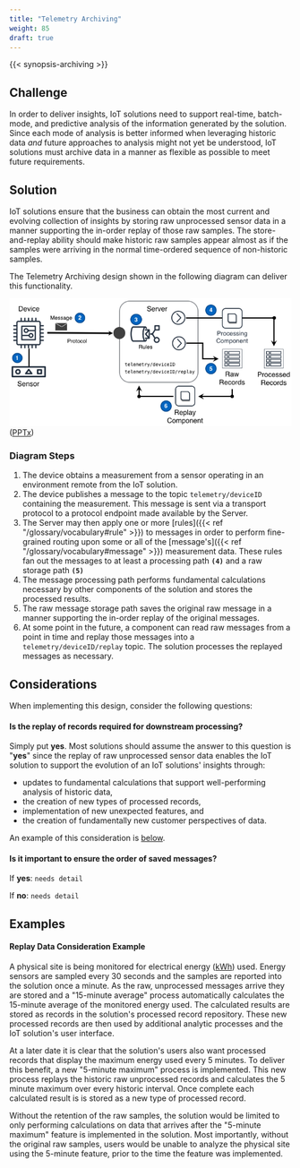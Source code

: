 ```yaml
---
title: "Telemetry Archiving"
weight: 85
draft: true
---
```

{{< synopsis-archiving >}}
<!--more-->

## Challenge
In order to deliver insights, IoT solutions need to support real-time, batch-mode, and predictive analysis of the information generated by the solution. Since each mode of analysis is better informed when leveraging historic data *and* future approaches to analysis might not yet be understood, IoT solutions must archive data in a manner as flexible as possible to meet future requirements.

## Solution
IoT solutions ensure that the business can obtain the most current and evolving collection of insights by storing raw unprocessed sensor data in a manner supporting the in-order replay of those raw samples. The store-and-replay ability should make historic raw samples appear almost as if the samples were arriving in the normal time-ordered sequence of non-historic samples.

The Telemetry Archiving design shown in the following diagram can deliver this functionality.


![Telemetry Archiving Architecture](archiving.png) ([PPTx](/designs/iot-atlas-patterns.pptx))

### Diagram Steps ####

1. The device obtains a measurement from a sensor operating in an environment remote from the IoT solution. 
2. The device publishes a message to the topic `telemetry/deviceID` containing the measurement. This message is sent via a transport protocol to a protocol endpoint made available by the Server. 
3. The Server may then apply one or more [rules]({{< ref "/glossary/vocabulary#rule" >}}) to messages in order to perform fine-grained routing upon some or all of the [message's]({{< ref "/glossary/vocabulary#message" >}}) measurement data. These rules fan out the messages to at least a processing path **`(4)`** and a raw storage path **`(5)`**
4. The message processing path performs fundamental calculations necessary by other components of the solution and stores the processed results. 
5. The raw message storage path saves the original raw message in a manner supporting the in-order replay of the original messages.
6. At some point in the future, a component can read raw messages from a point in time and replay those messages into a `telemetry/deviceID/replay` topic. The solution processes the replayed messages as necessary.

## Considerations
When implementing this design, consider the following questions:

#### Is the replay of records required for downstream processing?

Simply put **yes**. Most solutions should assume the answer to this question is "**yes**" since the replay of raw unprocessed sensor data enables the IoT solution to support the evolution of an IoT solutions' insights through:  
 - updates to fundamental calculations that support well-performing analysis of historic data, 
 - the creation of new types of processed records,
 - implementation of new unexpected features, and 
 - the creation of fundamentally new customer perspectives of data.
  
An example of this consideration is [below](#replay-data-consideration-example).

#### Is it important to ensure the order of saved messages?

If **yes**: `needs detail`  

If **no**: `needs detail`


## Examples
    
#### Replay Data Consideration Example
A physical site is being monitored for electrical energy ([kWh](https://en.wikipedia.org/wiki/Kilowatt_hour)) used. Energy sensors are sampled every 30 seconds and the samples are reported into the solution once a minute. As the raw, unprocessed messages arrive they are stored and a "15-minute average" process automatically calculates the 15-minute average of the monitored energy used. The calculated results are stored as records in the solution's processed record repository. These new processed records are then used by additional analytic processes and the IoT solution's user interface.

At a later date it is clear that the solution's users also want processed records that display the maximum energy used every 5 minutes. To deliver this benefit, a new "5-minute maximum" process is implemented. This new process replays the historic raw unprocessed records and calculates the 5 minute maximum over every historic interval. Once complete each calculated result is is stored as a new type of processed record.
  
Without the retention of the raw samples, the solution would be limited to only performing calculations on data that arrives after the "5-minute maximum" feature is implemented in the solution. Most importantly, without the original raw samples, users would be unable to analyze the physical site using the 5-minute feature, prior to the time the feature was implemented.
